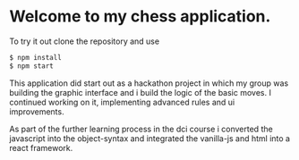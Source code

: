 # Welcome to my chess application.

To try it out clone the repository and use

```sh
$ npm install
$ npm start
```

This application did start out as a hackathon project in which my group was building the graphic interface and i build the logic of the basic moves.
I continued working on it, implementing advanced rules and ui improvements.

As part of the further learning process in the dci course i converted the javascript into the object-syntax and integrated the vanilla-js and html into a react framework.
